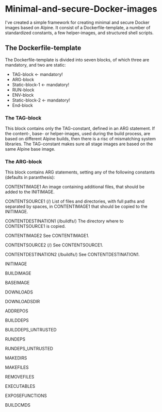 # Minimal-and-secure-Docker-images
I've created a simple framework for creating minimal and secure Docker images based on Alpine. It consist of a Dockerfile-template, a number of standardized constants, a few helper-images, and structured shell scripts.

## The Dockerfile-template
The Dockerfile-template is divided into seven blocks, of which three are mandatory, and two are static: 
* TAG-block <- mandatory!
* ARG-block
* Static-block-1 <- mandatory!
* RUN-block
* ENV-block
* Static-block-2 <- mandatory!
* End-block

### The TAG-block
This block contains only the TAG-constant, defined in an ARG statement. If the content-, base- or helper-images, used during the build process, are based on different Alpine builds, then there is a risc of mismatching system libraries. The TAG-constant makes sure all stage images are based on the same Alpine base image.

### The ARG-block
This block contains ARG statements, setting any of the following constants (defaults in paranthesis):

CONTENTIMAGE1
An image containing additional files, that should be added to the INITIMAGE.

CONTENTSOURCE1 (/)
List of files and directories, with full paths and separated by spaces, in CONTENTIMAGE1 that should be copied to the INITIMAGE.

CONTENTDESTINATION1 (/buildfs/)
The directory where to CONTENTSOURCE1 is copied.

CONTENTIMAGE2
See CONTENTIMAGE1.

CONTENTSOURCE2 (/)
See CONTENTSOURCE1.

CONTENTDESTINATION2 (/buildfs/)
See CONTENTDESTINATION1.

INITIMAGE

BUILDIMAGE

BASEIMAGE

DOWNLOADS

DOWNLOADSDIR

ADDREPOS

BUILDDEPS

BUILDDEPS_UNTRUSTED

RUNDEPS

RUNDEPS_UNTRUSTED

MAKEDIRS

MAKEFILES

REMOVEFILES

EXECUTABLES

EXPOSEFUNCTIONS

BUILDCMDS
